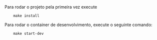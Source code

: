 Para rodar o projeto pela primeira vez execute

        make install


Para rodar o container de desenvolvimento, execute o seguinte comando:

        make start-dev

